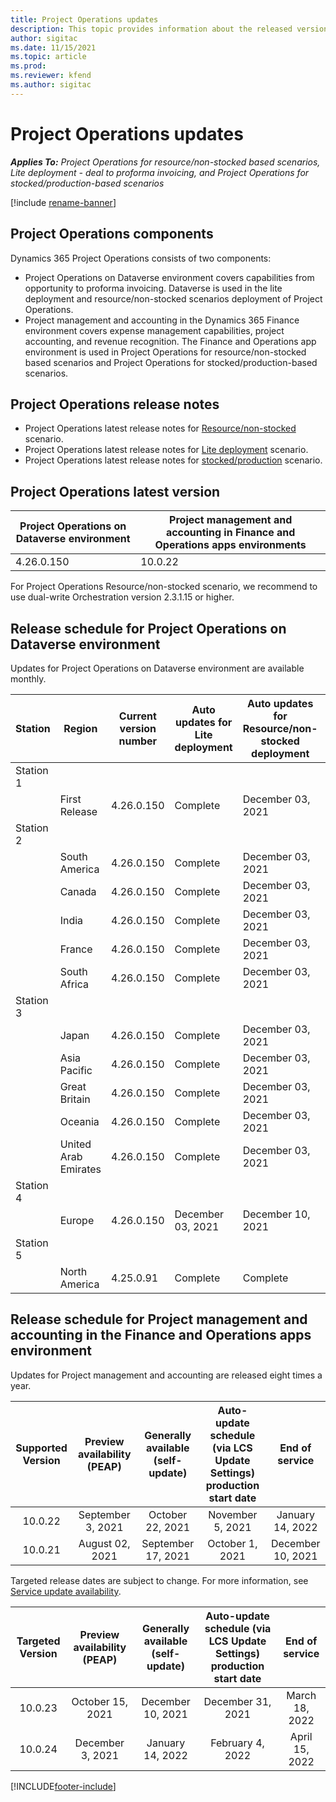 ```yaml
---
title: Project Operations updates
description: This topic provides information about the released versions of Dynamics 365 Project Operations.
author: sigitac
ms.date: 11/15/2021
ms.topic: article
ms.prod:
ms.reviewer: kfend 
ms.author: sigitac
---
```


# Project Operations updates

_**Applies To:** Project Operations for resource/non-stocked based scenarios, Lite deployment - deal to proforma invoicing, and Project Operations for stocked/production-based scenarios_

[!include [rename-banner](~/includes/cc-data-platform-banner.md)]

## Project Operations components

Dynamics 365 Project Operations consists of two components:

- Project Operations on Dataverse environment covers capabilities from opportunity to proforma invoicing. Dataverse is used in the lite deployment and resource/non-stocked scenarios deployment of Project Operations.
- Project management and accounting in the Dynamics 365 Finance environment covers expense management capabilities, project accounting, and revenue recognition. The Finance and Operations app environment is used in Project Operations for resource/non-stocked based scenarios and Project Operations for stocked/production-based scenarios.

## Project Operations release notes
- Project Operations latest release notes for [Resource/non-stocked](whats-new-nov-2021-resource-based.md) scenario.
- Project Operations latest release notes for [Lite deployment](../pro/whats-new/whats-new-nov-2021-lite.md) scenario.
- Project Operations latest release notes for [stocked/production](../prod-pma/whats-new/whats-new-oct-2021-stocked.md) scenario.

## Project Operations latest version

| Project Operations on Dataverse environment | Project management and accounting in Finance and Operations apps environments | 
| --- | --- |
| 4.26.0.150 | 10.0.22 |

For Project Operations Resource/non-stocked scenario, we recommend to use dual-write Orchestration version 2.3.1.15 or higher.

## Release schedule for Project Operations on Dataverse environment

Updates for Project Operations on Dataverse environment are available monthly. 

| Station | Region | Current version number | Auto updates for Lite deployment | Auto updates for Resource/non-stocked deployment | Next version number | Next version generally available |
|-----------|-----------------------|-----------------|--------------------|---------------------|---------------------|---------------------|
| Station 1 |   &nbsp;              |    &nbsp;       | &nbsp;             |      &nbsp;         |      &nbsp;         |      &nbsp;         |
|   &nbsp;  | First Release         |  4.26.0.150     | Complete           | December 03, 2021   | TBD                 | December 06, 2021   |
| Station 2 |   &nbsp;              |    &nbsp;       | &nbsp;             |      &nbsp;         |      &nbsp;         |      &nbsp;         |
|   &nbsp;  | South America         |  4.26.0.150     | Complete           | December 03, 2021   | TBD                 | December 06, 2021   |
|   &nbsp;  | Canada                |  4.26.0.150     | Complete           | December 03, 2021   | TBD                 | December 06, 2021   |
|   &nbsp;  | India                 |  4.26.0.150     | Complete           | December 03, 2021   | TBD                 | December 06, 2021   |
|   &nbsp;  | France                |  4.26.0.150     | Complete           | December 03, 2021   | TBD                 | December 06, 2021   |
|   &nbsp;  | South Africa          |  4.26.0.150     | Complete           | December 03, 2021   | TBD                 | December 06, 2021   |
| Station 3 |      &nbsp;           |     &nbsp;      |     &nbsp;         |      &nbsp;         |      &nbsp;         |      &nbsp;         |
|   &nbsp;  | Japan                 |  4.26.0.150     | Complete           | December 03, 2021   | TBD                 | December 10, 2021   |
|   &nbsp;  | Asia Pacific          |  4.26.0.150     | Complete           | December 03, 2021   | TBD                 | December 10, 2021   |
|   &nbsp;  | Great Britain         |  4.26.0.150     | Complete           | December 03, 2021   | TBD                 | December 10, 2021   |
|   &nbsp;  | Oceania               |  4.26.0.150     | Complete           | December 03, 2021   | TBD                 | December 10, 2021   |
|   &nbsp;  | United Arab Emirates  |  4.26.0.150     | Complete           | December 03, 2021   | TBD                 | December 10, 2021   |
| Station 4 |     &nbsp;            |     &nbsp;      |     &nbsp;         |      &nbsp;         |      &nbsp;         |      &nbsp;         |
|   &nbsp;  | Europe                |  4.26.0.150     | December 03, 2021  | December 10, 2021   | TBD                 | December 17, 2021   |
| Station 5 |     &nbsp;            |     &nbsp;      |     &nbsp;         |      &nbsp;         |      &nbsp;         |      &nbsp;         |
|   &nbsp;  | North America         |  4.25.0.91      | Complete           | Complete            | 4.26.0.148          | December 03, 2021   |


## Release schedule for Project management and accounting in the Finance and Operations apps environment

Updates for Project management and accounting are released eight times a year.

|Supported Version| Preview availability (PEAP) | Generally available (self-update) | Auto-update schedule (via LCS Update Settings) production start date |   End of service   |
|:---------------:|:---------------------------:|:---------------------------------:|:--------------------------------------------------------------------:|:------------------:|
|     10.0.22     |      September 3, 2021      |        October 22, 2021           |                          November 5, 2021                            | January 14, 2022   |
|    10.0.21      |         August 02, 2021     |           September 17, 2021      |                             October 1, 2021                          |  December 10, 2021 |


Targeted release dates are subject to change. For more information, see [Service update availability](/dynamics365/fin-ops-core/fin-ops/get-started/public-preview-releases?toc=%2fdynamics365%2ffinance%2ftoc.json).

|Targeted Version | Preview availability (PEAP) | Generally available (self-update) | Auto-update schedule (via LCS Update Settings) production start date |   End of service   |
|:---------------:|:---------------------------:|:---------------------------------:|:--------------------------------------------------------------------:|:------------------:|
|     10.0.23     |      October 15, 2021       |        December 10, 2021          |                          December 31, 2021                           | March 18, 2022     |
|     10.0.24     |      December 3, 2021       |        January 14, 2022           |                          February 4, 2022                            | April 15, 2022     |

[!INCLUDE[footer-include](../includes/footer-banner.md)]

